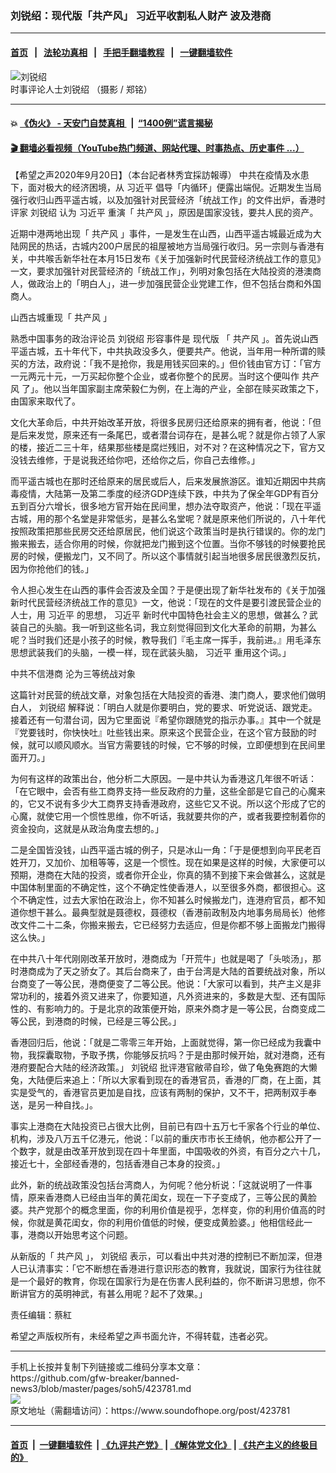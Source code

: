 ### 刘锐绍：现代版「共产风」 习近平收割私人财产 波及港商
------------------------

#### [首页](https://github.com/gfw-breaker/banned-news3/blob/master/README.md) &nbsp;&nbsp;|&nbsp;&nbsp; [法轮功真相](https://github.com/begood0513/basic/blob/master/README.md)  &nbsp;&nbsp;|&nbsp;&nbsp; [手把手翻墙教程](https://github.com/gfw-breaker/guides/wiki)  &nbsp;&nbsp;|&nbsp;&nbsp; [一键翻墙软件](https://github.com/gfw-breaker/nogfw/blob/master/README.md)  



<div><img alt="刘锐绍" src="https://img.soundofhope.org/2020-07/1595779180344.jpg"/>
<br/><figcaption class="caption">
 时事评论人士刘锐绍 （摄影 / 郑铭）
</figcaption></div><hr/>

#### 💥 [《伪火》 - 天安门自焚真相 ](http://158.247.195.190:10000/videos/blog/weihuo.html)&nbsp; |&nbsp; [“1400例”谎言揭秘  ](http://158.247.195.190:10000/videos/blog/jiexi1400.html)

#### [ 🎬  翻墙必看视频（YouTube热门频道、网站代理、时事热点、历史事件 ...）](https://github.com/gfw-breaker/links/blob/master/banned.md)

<div><div class="Content__Wrapper sc-1bvya0-0 grZQxZ">
 <p class="meta-top">
  <span class="meta">
   【希望之声2020年9月20日】（本台記者林秀宜採訪報導）
  </span>
  中共在疫情及水患下，面对极大的经济困境，从
  <ok href="/term/1063">
   习近平
  </ok>
  倡导「内循环」便露出端倪。近期发生当局强行收归山西平遥古城，以及加强针对民营经济「统战工作」的文件出炉，香港时评家
  <ok href="/term/39779">
   刘锐绍
  </ok>
  认为
  <ok href="/term/1063">
   习近平
  </ok>
  重演「
  <ok href="/term/377395">
   共产风
  </ok>
  」，原因是国家没钱，要共人民的资产。
 </p>
 <p>
  近期中港两地出现「
  <ok href="/term/377395">
   共产风
  </ok>
  」事件，一是发生在山西，山西平遥古城最近成为大陆网民的热话，古城内200户居民的祖屋被地方当局强行收归。另一宗则与香港有关，中共喉舌新华社在本月15日发布《关于加强新时代民营经济统战工作的意见》一文，要求加强针对民营经济的「统战工作」，列明对象包括在大陆投资的港澳商人，做政治上的「明白人」，进一步加强民营企业党建工作，但不包括台商和外国商人。
 </p>
 <div class="AD_Embed__Wrap-sc-1xslmin-0 igMuqX module desktop">
  <div>
  </div>
 </div>
 <p>
  山西古城重现「
  <ok href="/term/377395">
   共产风
  </ok>
  」
 </p>
 <p>
  熟悉中国事务的政治评论员
  <ok href="/term/39779">
   刘锐绍
  </ok>
  形容事件是
  <ok href="/term/379963">
   现代版
  </ok>
  「
  <ok href="/term/377395">
   共产风
  </ok>
  」。首先说山西平遥古城，五十年代下，中共执政没多久，便要共产。他说，当年用一种所谓的赎买的方法，政府说：「我不是抢你，我是用钱买回来的。」但价钱由官方订：「官方一元两元十元，一万买起你整个企业，或者你整个的民房。当时这个便叫作
  <ok href="/term/377395">
   共产风
  </ok>
  了」。他以当年国家副主席荣毅仁为例，在上海的产业，全部在赎买政策之下，由国家来取代了。
 </p>
 <p>
  文化大革命后，中共开始改革开放，将很多民房归还给原来的拥有者，他说：「但是后来发觉，原来还有一条尾巴，或者潜台词存在，是甚么呢？就是你占领了人家的楼，接近二三十年，结果那些楼是腐烂残旧，对不对？在这种情况之下，官方又没钱去维修，于是说我还给你吧，还给你之后，你自己去维修。」
 </p>
 <p>
  而平遥古城也在那时还给原来的居民或后人，后来发展旅游区。谁知近期因中共病毒疫情，大陆第一及第二季度的经济GDP连续下跌，中共为了保全年GDP有百分五到百分六增长，很多地方官开始在民间里，想办法夺取资产，他说：「现在平遥古城，用的那个名堂是非常低劣，是甚么名堂呢？就是原来他们所说的，八十年代按照政策把那些民房交还给原居民，他们说这个政策当时是执行错误的。你的龙门搬来搬去，适合你用的时候，你就把龙门搬到这个位置。当你不够钱的时候要抢民房的时候，便搬龙门，又不同了。所以这个事情就引起当地很多居民很激烈反抗，因为你抢他们的钱。」
 </p>
 <p>
  令人担心发生在山西的事件会否波及全国？于是便出现了新华社发布的《关于加强新时代民营经济统战工作的意见》一文，他说：「现在的文件是要引渡民营企业的人士，用
  <ok href="/term/1063">
   习近平
  </ok>
  的思想，
  <ok href="/term/1063">
   习近平
  </ok>
  新时代中国特色社会主义的思想，做甚么？武装自己的头脑。我一听到这些名词，我立刻觉得回到文化大革命的前期，为甚么呢？当时我们还是小孩子的时候，教导我们『毛主席一挥手，我前进。』用毛泽东思想武装我们的头脑，一模一样，现在武装头脑，
  <ok href="/term/1063">
   习近平
  </ok>
  重用这个词。」
 </p>
 <p>
  中共不信港商 沦为三等统战对象
 </p>
 <p>
  这篇针对民营的统战文章，对象包括在大陆投资的香港、澳门商人，要求他们做明白人，
  <ok href="/term/39779">
   刘锐绍
  </ok>
  解释说：「明白人就是你要明白，党的要求、听党说话、跟党走。接着还有一句潜台词，因为它里面说『希望你跟随党的指示办事。』其中一个就是『党要钱时，你快快吐』吐些钱出来。原来这个民营企业，在这个官方鼓励的时候，就可以顺风顺水。当官方需要钱的时候，它不够的时候，立即便想到在民间里面开刀。」
 </p>
 <div class="AD_Embed__Wrap-sc-1xslmin-0 igMuqX module desktop">
  <div>
  </div>
 </div>
 <p>
  为何有这样的政策出台，他分析二大原因。一是中共认为香港这几年很不听话：「在它眼中，会否有些工商界支持一些反政府的力量，这些全部是它自己的心魔来的，它又不说有多少大工商界支持香港政府，这些它又不说。所以这个形成了它的心魔，就使它用一个惯性思维，你不听话，我就要共你的产，或者我要控制着你的资金投向，这就是从政治角度去想的。」
 </p>
 <p>
  二是全国皆没钱，山西平遥古城的例子，只是冰山一角：「于是便想到向平民老百姓开刀，又加价、加租等等，这是一个惯性。现在如果是这样的时候，大家便可以预期，港商在大陆的投资，或者你开企业，你真的猜不到接下来会做甚么，这就是中国体制里面的不确定性，这个不确定性使香港人，以至很多外商，都很担心。这个不确定性，过去大家怕在政治上，你不知甚么时候搬龙门，连港府官员，都不知道你想干甚么。最典型就是聂德权，聂德权（香港前政制及内地事务局局长）他修改文件二十二条，你搬来搬去，它已经努力去适应，但是你都不够上面搬龙门搬得这么快。」
 </p>
 <p>
  在中共八十年代刚刚改革开放时，港商成为「开荒牛」也就是喝了「头啖汤」，那时港商成为了天之骄女了。其后台商来了，由于台湾是大陆的首要统战对象，所以台商变了一等公民，港商便变了二等公民。他说：「大家可以看到，共产主义是非常功利的，接着外资又进来了，你要知道，凡外资进来的，多数是大型、还有国际性的、有影响力的。于是北京的政策便开始，原来外商才是一等公民，台商变成二等公民，到港商的时候，已经是三等公民。」
 </p>
 <p>
  香港回归后，他说：「就是二零零三年开始，上面就觉得，第一你已经成为我囊中物，我探囊取物，予取予携，你能够反抗吗？于是由那时候开始，就对港商，还有港府要配合大陆的经济政策。」
  <ok href="/term/39779">
   刘锐绍
  </ok>
  批评港官敝帚自珍，做了龟兔赛跑的大懒兔，大陆便后来追上：「所以大家看到现在的香港官员，香港的厂商，在上面，其实是受气的，香港官员更加是自找，应该有两制的保护，又不干，把两制双手奉送，是另一种自找。」。
 </p>
 <p>
  事实上港商在大陆投资已占很大比例，目前已有四十五万七千家各个行业的单位、机构，涉及八万五千亿港元，他说：「以前的重庆市市长王绮帆，他亦都公开了一个数字，就是由改革开放到现在四十年里面，中国吸收的外资，有百分之六十几，接近七十，全部经香港的，包括香港自己本身的投资。」
 </p>
 <p>
  此外，新的统战政策没包括台湾商人，为何呢？他分析说：「这就说明了一件事情，原来香港商人已经由当年的黄花闺女，现在一下子变成了，三等公民的黄脸婆。共产党那个的概念里面，你的利用价值是视乎，怎样变，你的利用价值高的时候，你就是黄花闺女，你的利用价值低的时候，便变成黄脸婆。」他相信经此一事，港商以开始思考这个问题。
 </p>
 <p>
  从新版的「
  <ok href="/term/377395">
   共产风
  </ok>
  」，
  <ok href="/term/39779">
   刘锐绍
  </ok>
  表示，可以看出中共对港的控制已不断加深，但港人已认清事实：「它不断想在香港进行意识形态的教育，我就说，国家行为往往就是一个最好的教育，你现在国家行为是在伤害人民利益的，你不断讲习思想，你不断讲官方的英明神武，有甚么用呢？起不了效果。」
 </p>
 <p class="meta-btm">
  责任编辑：蔡紅
 </p>
 <p class="meta-btm">
  希望之声版权所有，未经希望之声书面允许，不得转载，违者必究。
 </p>
</div>
</div>
<hr/>
手机上长按并复制下列链接或二维码分享本文章：<br/>
https://github.com/gfw-breaker/banned-news3/blob/master/pages/soh5/423781.md <br/>
<a href='https://github.com/gfw-breaker/banned-news3/blob/master/pages/soh5/423781.md'><img src='https://github.com/gfw-breaker/banned-news3/blob/master/pages/soh5/423781.md.png'/></a> <br/>
原文地址（需翻墙访问）：https://www.soundofhope.org/post/423781


------------------------
#### [首页](https://github.com/gfw-breaker/banned-news3/blob/master/README.md) &nbsp;|&nbsp; [一键翻墙软件](https://github.com/gfw-breaker/nogfw/blob/master/README.md) &nbsp;| [《九评共产党》](https://github.com/gfw-breaker/9ping.md/blob/master/README.md#九评之一评共产党是什么) | [《解体党文化》](https://github.com/gfw-breaker/jtdwh.md/blob/master/README.md) | [《共产主义的终极目的》](https://github.com/gfw-breaker/gczydzjmd.md/blob/master/README.md)


<img src='http://gfw-breaker.win/banned-news3/pages/soh5/423781.md' width='0px' height='0px'/>